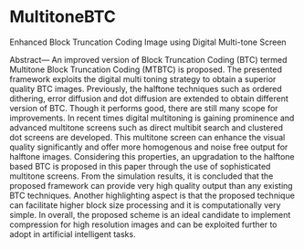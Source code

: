 # MultitoneBTC
Enhanced Block Truncation Coding Image using Digital Multi-tone Screen

Abstract— An improved version of Block Truncation Coding
(BTC) termed Multitone Block Truncation Coding (MTBTC) is
proposed. The presented framework exploits the digital multi
toning strategy to obtain a superior quality BTC images.
Previously, the halftone techniques such as ordered dithering,
error diffusion and dot diffusion are extended to obtain different
version of BTC. Though it performs good, there are still many
scope for improvements. In recent times digital multitoning is
gaining prominence and advanced multitone screens such as
direct multibit search and clustered dot screens are developed.
This multitone screen can enhance the visual quality significantly
and offer more homogenous and noise free output for halftone
images. Considering this properties, an upgradation to the
halftone based BTC is proposed in this paper through the use of
sophisticated multitone screens. From the simulation results, it is
concluded that the proposed framework can provide very high
quality output than any existing BTC techniques. Another
highlighting aspect is that the proposed technique can facilitate
higher block size processing and it is computationally very simple.
In overall, the proposed scheme is an ideal candidate to implement
compression for high resolution images and can be exploited
further to adopt in artificial intelligent tasks.
